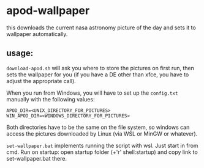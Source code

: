 # apod-wallpaper
this downloads the current nasa astronomy picture of the day and sets it to wallpaper automatically.

## usage:
`download-apod.sh` will ask you where to store the pictures on first run, then sets the wallpaper for you (if you have a DE other than xfce, you have to adjust the appropriate call).

When you run from Windows, you will have to set up the `config.txt` manually with the following values:

    APOD_DIR=<UNIX_DIRECTORY_FOR_PICTURES>
    WIN_APOD_DIR=<WINDOWS_DIRECTORY_FOR_PICTURES>

Both directories have to be the same on the file system, so windows can access the pictures downloaded by Linux (via WSL or MinGW or whatever). 

`set-wallpaper.bat` implements running the script with wsl. Just start in from cmd.
Run on startup: open startup folder (<win>+'r' shell:startup) and copy link to set-wallpaper.bat there.
